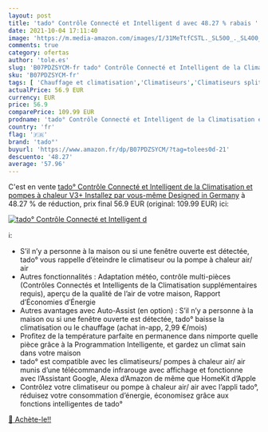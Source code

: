 ```yaml
---
layout: post
title: 'tado° Contrôle Connecté et Intelligent d avec 48.27 % rabais '
date: 2021-10-04 17:11:40
image: 'https://m.media-amazon.com/images/I/31MeTtfCSTL._SL500_._SL400_.jpg'
comments: true
category: ofertas
author: 'tole.es'
slug: 'B07PDZSYCM-fr tado° Contrôle Connecté et Intelligent de la Climatisation...'
sku: 'B07PDZSYCM-fr'
tags: [ 'Chauffage et climatisation','Climatiseurs','Climatiseurs split','Cuisine et Maison','tado°', ]
actualPrice: 56.9 EUR
currency: EUR
price: 56.9
comparePrice: 109.99 EUR
prodname: 'tado° Contrôle Connecté et Intelligent de la Climatisation et pompes à chaleur V3+  Installez par vous-même  Designed in Germany'
country: 'fr'
flag: '🇫🇷'
brand: 'tado°'
buyurl: 'https://www.amazon.fr/dp/B07PDZSYCM/?tag=tolees0d-21'
descuento: '48.27'
average: '57.96'
---
```


C'est en vente [tado° Contrôle Connecté et Intelligent de la Climatisation et pompes à chaleur V3+  Installez par vous-même  Designed in Germany](https://www.amazon.fr/dp/B07PDZSYCM/?tag=tolees0d-21)  à  48.27 % de réduction, prix final  56.9 EUR (original: 109.99 EUR) ici:

[![tado° Contrôle Connecté et Intelligent d](https://m.media-amazon.com/images/I/31MeTtfCSTL._SL500_._SL400_.jpg)](https://www.amazon.fr/dp/B07PDZSYCM/?tag=tolees0d-21)

ℹ️:

- S’il n’y a personne à la maison ou si une fenêtre ouverte est détectée, tado° vous rappelle d’éteindre le climatiseur ou la pompe à chaleur air/ air
- Autres fonctionnalités : Adaptation météo, contrôle multi-pièces (Contrôles Connectés et Intelligents de la Climatisation supplémentaires requis), aperçu de la qualité de l’air de votre maison, Rapport d’Économies d’Énergie
- Autres avantages avec Auto-Assist (en option) : S’il n’y a personne à la maison ou si une fenêtre ouverte est détectée, tado° baisse la climatisation ou le chauffage (achat in-app, 2,99 €/mois)
- Profitez de la température parfaite en permanence dans nimporte quelle pièce grâce à la Programmation Intelligente, et gardez un climat sain dans votre maison
- tado° est compatible avec les climatiseurs/ pompes à chaleur air/ air munis d’une télécommande infrarouge avec affichage et fonctionne avec l’Assistant Google, Alexa d’Amazon de même que HomeKit d’Apple
- Contrôlez votre climatiseur ou pompe à chaleur air/ air avec l’appli tado°, réduisez votre consommation d’énergie, économisez grâce aux fonctions intelligentes de tado°

[🛒 Achète-le!!](https://www.amazon.fr/dp/B07PDZSYCM/?tag=tolees0d-21)
